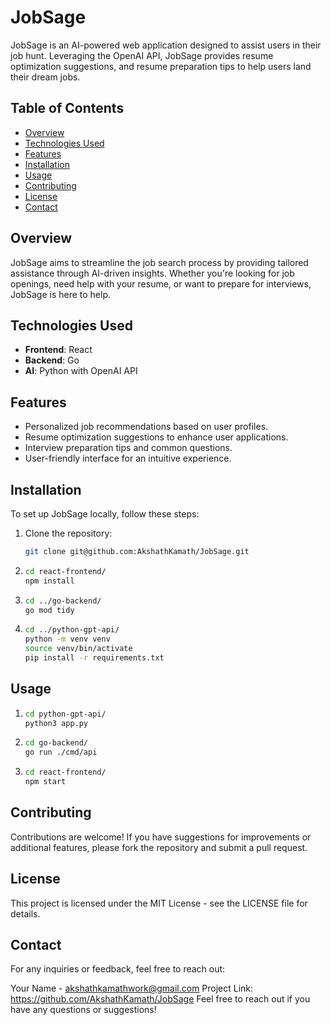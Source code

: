 # JobSage

JobSage is an AI-powered web application designed to assist users in their job hunt. Leveraging the OpenAI API, JobSage provides resume optimization suggestions, and resume preparation tips to help users land their dream jobs.

## Table of Contents

- [Overview](#overview)
- [Technologies Used](#technologies-used)
- [Features](#features)
- [Installation](#installation)
- [Usage](#usage)
- [Contributing](#contributing)
- [License](#license)
- [Contact](#contact)

## Overview

JobSage aims to streamline the job search process by providing tailored assistance through AI-driven insights. Whether you're looking for job openings, need help with your resume, or want to prepare for interviews, JobSage is here to help.

## Technologies Used

- **Frontend**: React
- **Backend**: Go
- **AI**: Python with OpenAI API

## Features

- Personalized job recommendations based on user profiles.
- Resume optimization suggestions to enhance user applications.
- Interview preparation tips and common questions.
- User-friendly interface for an intuitive experience.

## Installation

To set up JobSage locally, follow these steps:

1. Clone the repository:
   ```bash
   git clone git@github.com:AkshathKamath/JobSage.git
   ```
2. ```bash
   cd react-frontend/
   npm install
   ```
3. ```bash
   cd ../go-backend/
   go mod tidy
   ```
4. ```bash
   cd ../python-gpt-api/
   python -m venv venv
   source venv/bin/activate
   pip install -r requirements.txt
   ```

## Usage

1. ```bash
   cd python-gpt-api/
   python3 app.py
   ```
2. ```bash
   cd go-backend/
   go run ./cmd/api
   ```
3. ```bash
   cd react-frontend/
   npm start
   ```

## Contributing

Contributions are welcome! If you have suggestions for improvements or additional features, please fork the repository and submit a pull request.

## License

This project is licensed under the MIT License - see the LICENSE file for details.

## Contact

For any inquiries or feedback, feel free to reach out:

Your Name - akshathkamathwork@gmail.com
Project Link: https://github.com/AkshathKamath/JobSage
Feel free to reach out if you have any questions or suggestions!
